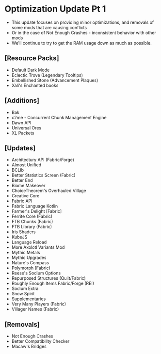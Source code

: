 # Optimization Update Pt 1
  - This update focuses on providing minor optimizations, and removals of some mods that are causing conflicts
  - Or in the case of Not Enough Crashes - inconsistent behavior with other mods
  - We'll continue to try to get the RAM usage down as much as possible.

## [Resource Packs]
- Default Dark Mode
- Eclectic Trove (Legendary Tooltips)
- Embellished Stone (Advancement Plaques)
- Xali's Enchanted books

## [Additions]
- Bak
- c2me - Concurrent Chunk Management Engine
- Dawn API
- Universal Ores
- XL Packets

## [Updates]
- Architectury API (Fabric/Forge)
- Almost Unified
- BCLib
- Better Statistics Screen (Fabric)
- Better End
- Biome Makeover
- ChoiceTheorem's Overhauled Village
- Creative Core
- Fabric API
- Fabric Language Kotlin
- Farmer's Delight [Fabric]
- Ferrite Core (Fabric)
- FTB Chunks (Fabric)
- FTB Library (Fabric)
- Iris Shaders
- KubeJS
- Language Reload
- More Axolotl Variants Mod
- Mythic Metals
- Mythic Upgrades
- Nature's Compass
- Polymorph (Fabric)
- Reese's Sodium Options 
- Repurposed Structures (Quilt/Fabric)
- Roughly Enough Items Fabric/Forge (REI)
- Sodium Extra
- Snow Spirit
- Supplementaries
- Very Many Players (Fabric)
- Villager Names (Fabric)

## [Removals]
- Not Enough Crashes
- Better Compatibility Checker
- Macaw's Bridges
